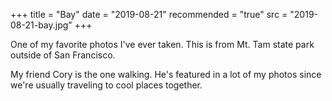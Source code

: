 +++
title = "Bay"
date = "2019-08-21"
recommended = "true"
src = "2019-08-21-bay.jpg"
+++

One of my favorite photos I've ever taken. This is from Mt. Tam state park outside of San Francisco.

My friend Cory is the one walking. He's featured in a lot of my photos since we're usually traveling to cool places together.
